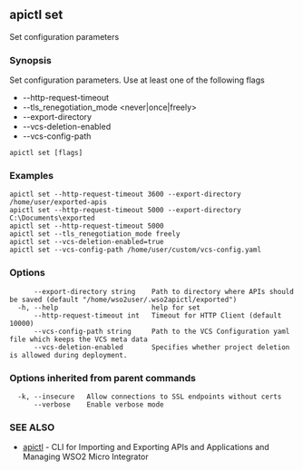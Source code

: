 ## apictl set

Set configuration parameters

### Synopsis

Set configuration parameters. Use at least one of the following flags
* --http-request-timeout <time-in-milli-seconds>
* --tls_renegotiation_mode <never|once|freely>
* --export-directory <path-to-directory-where-apis-should-be-saved>
* --vcs-deletion-enabled <enable-or-disable-project-deletion-via-vcs>
* --vcs-config-path <path-to-custom-vcs-config-file>

```
apictl set [flags]
```

### Examples

```
apictl set --http-request-timeout 3600 --export-directory /home/user/exported-apis
apictl set --http-request-timeout 5000 --export-directory C:\Documents\exported
apictl set --http-request-timeout 5000
apictl set --tls_renegotiation_mode freely
apictl set --vcs-deletion-enabled=true
apictl set --vcs-config-path /home/user/custom/vcs-config.yaml
```

### Options

```
      --export-directory string    Path to directory where APIs should be saved (default "/home/wso2user/.wso2apictl/exported")
  -h, --help                       help for set
      --http-request-timeout int   Timeout for HTTP Client (default 10000)
      --vcs-config-path string     Path to the VCS Configuration yaml file which keeps the VCS meta data
      --vcs-deletion-enabled       Specifies whether project deletion is allowed during deployment.
```

### Options inherited from parent commands

```
  -k, --insecure   Allow connections to SSL endpoints without certs
      --verbose    Enable verbose mode
```

### SEE ALSO

* [apictl](apictl.md)	 - CLI for Importing and Exporting APIs and Applications and Managing WSO2 Micro Integrator

